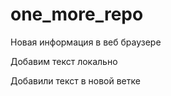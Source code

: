 ﻿# one_more_repo

 Новая информация в веб браузере

Добавим текст локально

Добавили текст в новой ветке
